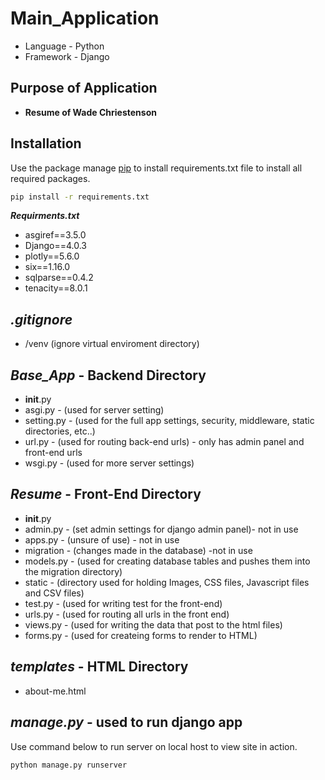 # Main_Application 
- Language - Python
- Framework - Django
## Purpose of Application 
- **Resume of Wade Chriestenson**
## Installation
Use the package manage [pip](https://pip.pypa.io/en/stable/) to install requirements.txt file 
to install all required packages.
```bash
pip install -r requirements.txt
```
***Requirments.txt***
- asgiref==3.5.0
- Django==4.0.3
- plotly==5.6.0
- six==1.16.0
- sqlparse==0.4.2
- tenacity==8.0.1
## ***.gitignore***
- /venv (ignore virtual enviroment directory)
## ***Base_App*** - Backend Directory
- __init__.py
- asgi.py - (used for server setting)
- setting.py - (used for the full app settings, security, middleware, static directories, etc..)
- url.py - (used for routing back-end urls) - only has admin panel and front-end urls
- wsgi.py - (used for more server settings)
## ***Resume*** - Front-End Directory
- __init__.py
- admin.py - (set admin settings for django admin panel)- not in use
- apps.py - (unsure of use) - not in use
- migration - (changes made in the database) -not in use
- models.py - (used for creating database tables and pushes them into the migration directory)
- static - (directory used for holding Images, CSS files, Javascript files and CSV files)
- test.py - (used for writing test for the front-end)
- urls.py - (used for routing all urls in the front end)
- views.py - (used for writing the data that post to the html files) 
- forms.py - (used for createing forms to render to HTML)
## ***templates*** - HTML Directory
- about-me.html
## ***manage.py*** - used to run django app
Use command below to run server on local host to view site in action.
```bash
python manage.py runserver
```
